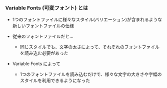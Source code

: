 ### Variable Fonts (可変フォント) とは

- 1つのフォントファイルに様々なスタイル(バリエーション)が含まれるような新しいフォントファイルの仕様

- 従来のフォントファイルだと...   
    - 同じスタイルでも、文字の太さによって、それぞれのフォントファイルを読み込む必要があった

- Variable Fonts によって
    - 1つのフォントファイルを読み込むだけで、様々な文字の大きさや字幅のスタイルを利用できるようになった
